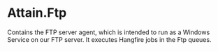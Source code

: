 # Attain.Ftp
Contains the FTP server agent, which is intended to run as a Windows Service on our FTP server.
It executes Hangfire jobs in the Ftp queues.
